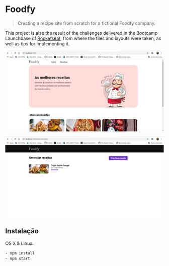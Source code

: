 # Foodfy
> Creating a recipe site from scratch for a fictional Foodfy company.

This project is also the result of the challenges delivered in the Bootcamp Launchbase of [Rocketseat](https://rocketseat.com.br/), from where the files and layouts were taken, as well as tips for implementing it.

![](/readme_content/home.png)

![](/readme_content/admin.png)

## Instalação

OS X & Linux:

```sh
- npm install
- npm start
```
